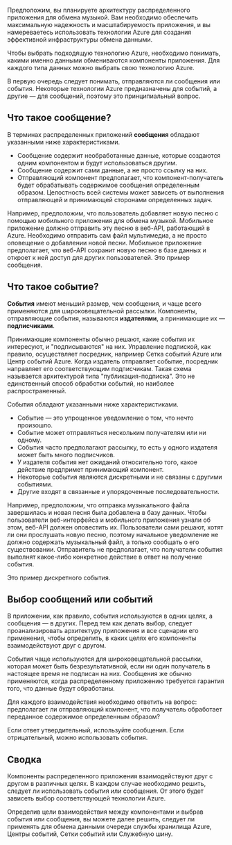 Предположим, вы планируете архитектуру распределенного приложения для обмена музыкой. Вам необходимо обеспечить максимальную надежность и масштабируемость приложения, и вы намереваетесь использовать технологии Azure для создания эффективной инфраструктуры обмена данными.

Чтобы выбрать подходящую технологию Azure, необходимо понимать, какими именно данными обмениваются компоненты приложения. Для каждого типа данных можно выбрать свою технологию Azure.

В первую очередь следует понимать, отправляются ли сообщения или события. Некоторые технологии Azure предназначены для событий, а другие — для сообщений, поэтому это принципиальный вопрос.

## <a name="what-is-a-message"></a>Что такое сообщение?

В терминах распределенных приложений **сообщения** обладают указанными ниже характеристиками.

- Сообщение содержит необработанные данные, которые создаются одним компонентом и будут использоваться другим.
- Сообщение содержит сами данные, а не просто ссылку на них.
- Отправляющий компонент предполагает, что компонент-получатель будет обрабатывать содержимое сообщения определенным образом. Целостность всей системы может зависеть от выполнения отправляющей и принимающей сторонами определенных задач.

Например, предположим, что пользователь добавляет новую песню с помощью мобильного приложения для обмена музыкой. Мобильное приложение должно отправить эту песню в веб-API, работающий в Azure. Необходимо отправить сам файл мультимедиа, а не просто оповещение о добавлении новой песни. Мобильное приложение предполагает, что веб-API сохранит новую песню в базе данных и откроет к ней доступ для других пользователей. Это пример сообщения.

## <a name="what-is-an-event"></a>Что такое событие?

**События** имеют меньший размер, чем сообщения, и чаще всего применяются для широковещательной рассылки. Компоненты, отправляющие события, называются **издателями**, а принимающие их — **подписчиками**.

Принимающие компоненты обычно решают, какие события их интересуют, и "подписываются" на них. Управление подпиской, как правило, осуществляет посредник, например Сетка событий Azure или Центр событий Azure. Когда издатель отправляет событие, посредник направляет его соответствующим подписчикам. Такая схема называется архитектурой типа "публикация-подписка". Это не единственный способ обработки событий, но наиболее распространенный.

События обладают указанными ниже характеристиками.

- Событие — это упрощенное уведомление о том, что нечто произошло.
- Событие может отправляться нескольким получателям или ни одному.
- События часто предполагают рассылку, то есть у одного издателя может быть много подписчиков.
- У издателя события нет ожиданий относительно того, какое действие предпримет принимающий компонент.
- Некоторые события являются дискретными и не связаны с другими событиями. 
- Другие входят в связанные и упорядоченные последовательности.  

Например, предположим, что отправка музыкального файла завершилась и новая песня была добавлена в базу данных. Чтобы пользователи веб-интерфейса и мобильного приложения узнали об этом, веб-API должен оповестить их. Пользователи сами решают, хотят ли они прослушать новую песню, поэтому начальное уведомление не должно содержать музыкальный файл, а только сообщать о его существовании. Отправитель не предполагает, что получатели события выполнят какое-либо конкретное действие в ответ на получение события.

Это пример дискретного события.

## <a name="how-to-choose-messages-or-events"></a>Выбор сообщений или событий

В приложении, как правило, события используются в одних целях, а сообщения — в других. Перед тем как делать выбор, следует проанализировать архитектуру приложения и все сценарии его применения, чтобы определить, в каких целях его компоненты взаимодействуют друг с другом. 

События чаще используются для широковещательной рассылки, которая может быть безрезультативной, если ни один получатель в настоящее время не подписан на них. Сообщения же обычно применяются, когда распределенному приложению требуется гарантия того, что данные будут обработаны.

Для каждого взаимодействия необходимо ответить на вопрос: предполагает ли отправляющий компонент, что получатель обработает переданное содержимое определенным образом?

Если ответ утвердительный, используйте сообщения. Если отрицательный, можно использовать события.

## <a name="summary"></a>Сводка

Компоненты распределенного приложения взаимодействуют друг с другом в различных целях. В каждом случае необходимо решить, следует ли использовать события или сообщения. От этого будет зависеть выбор соответствующей технологии Azure. 

Определив цели взаимодействия между компонентами и выбрав события или сообщения, вы можете далее решить, следует ли применять для обмена данными очереди службы хранилища Azure, Центры событий, Сетки событий или Служебную шину.